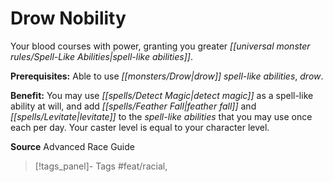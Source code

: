 ﻿---
cssclass: [feats]

---
# Drow Nobility

Your blood courses with power, granting you greater _[[universal monster rules/Spell-Like Abilities|spell-like abilities]]_.

**Prerequisites:** Able to use _[[monsters/Drow|drow]]_ _spell-like abilities_, _drow_.

**Benefit:** You may use _[[spells/Detect Magic|detect magic]]_ as a spell-like ability at will, and add _[[spells/Feather Fall|feather fall]]_ and _[[spells/Levitate|levitate]]_ to the _spell-like abilities_ that you may use once each per day. Your caster level is equal to your character level.

**Source** Advanced Race Guide
>[!tags_panel]- Tags
> #feat/racial, 